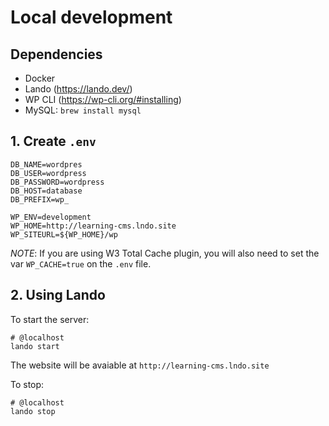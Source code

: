 # Local development
## Dependencies
* Docker
* Lando (https://lando.dev/)
* WP CLI (https://wp-cli.org/#installing)
* MySQL: `brew install mysql`

## 1. Create `.env`
```
DB_NAME=wordpres
DB_USER=wordpress
DB_PASSWORD=wordpress
DB_HOST=database
DB_PREFIX=wp_

WP_ENV=development
WP_HOME=http://learning-cms.lndo.site
WP_SITEURL=${WP_HOME}/wp
```
*NOTE*: If you are using W3 Total Cache plugin, you will also need to set the
var `WP_CACHE=true` on the `.env` file.

## 2. Using Lando
To start the server:
```shell
# @localhost
lando start
```
The website will be avaiable at `http://learning-cms.lndo.site`

To stop:
```shell
# @localhost
lando stop
```
